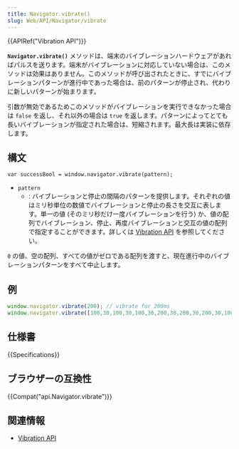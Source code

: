 ```yaml
---
title: Navigator.vibrate()
slug: Web/API/Navigator/vibrate
---
```


{{APIRef("Vibration API")}}

**`Navigator.vibrate()`** メソッドは、端末のバイブレーションハードウェアがあればパルスを送ります。端末がバイブレーションに対応していない場合は、このメソッドは効果はありません。このメソッドが呼び出されたときに、すでにバイブレーションパターンが進行中であった場合は、前のパターンが停止され、代わりに新しいパターンが始まります。

引数が無効であるためこのメソッドがバイブレーションを実行できなかった場合は `false` を返し、それ以外の場合は `true` を返します。パターンによってとても長いバイブレーションが指定された場合は、短縮されます。最大長は実装に依存します。

## 構文

```
var successBool = window.navigator.vibrate(pattern);
```

- `pattern`
  - : バイブレーションと停止の間隔のパターンを提供します。それぞれの値はミリ秒単位の数値でバイブレーションと停止の長さを交互に表します。単一の値 (そのミリ秒だけ一度バイブレーションを行う) か、値の配列でバイブレーション、停止、再度バイブレーションと交互の値の配列で指定することができます。詳しくは [Vibration API](/ja/docs/WebAPI/Vibration) を参照してください。

`0` の値、空の配列、すべての値がゼロである配列を渡すと、現在進行中のバイブレーションパターンをすべて中止します。

## 例

```js
window.navigator.vibrate(200); // vibrate for 200ms
window.navigator.vibrate([100,30,100,30,100,30,200,30,200,30,200,30,100,30,100,30,100]); // モールス信号で 'SOS' とバイブレーションします。
```

## 仕様書

{{Specifications}}

## ブラウザーの互換性

{{Compat("api.Navigator.vibrate")}}

## 関連情報

- [Vibration API](/ja/docs/WebAPI/Vibration)
